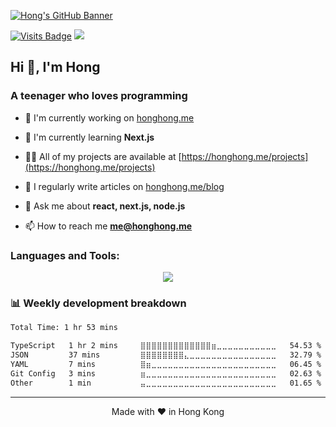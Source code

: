 [![Hong's GitHub Banner](https://honghong.me/images/og.png)](https://honghong.me)

[![Visits Badge](https://komarev.com/ghpvc/?username=tszhong0411&label=Profile%20views&color=red&style=for-the-badge)](https://honghong.me)
[![](https://wakatime.com/badge/user/8747fe60-b1f6-4787-b726-bfea4896868a.svg?style=for-the-badge)](https://wakatime.com/@tszhong0411)

<h2>Hi 👋, I'm Hong</h2>
<h3>A teenager who loves programming</h3>

- 🔭 I'm currently working on [honghong.me](https://github.com/tszhong0411/honghong.me)

- 🌱 I'm currently learning **Next.js**

- 👨‍💻 All of my projects are available at [https://honghong.me/projects](https://honghong.me/projects)

- 📝 I regularly write articles on [honghong.me/blog](https://honghong.me/blog)

- 💬 Ask me about **react, next.js, node.js**

- 📫 How to reach me **me@honghong.me**

<h3>Languages and Tools:</h3>

<p align="center">
<img src="https://skillicons.dev/icons?i=html,css,js,ts,nextjs,react,figma,git,jest,nodejs,postgres,postman,py,tailwind,vscode,visualstudio,vercel,vite,supabase,styledcomponents,sass,regex,prisma,powershell,planetscale,mysql,md,firebase,express,emotion,electron,cloudflare"/>
</p>

### 📊 Weekly development breakdown

<!--START_SECTION:waka-->

```txt
Total Time: 1 hr 53 mins

TypeScript   1 hr 2 mins     ⣿⣿⣿⣿⣿⣿⣿⣿⣿⣿⣿⣿⣿⣶⣀⣀⣀⣀⣀⣀⣀⣀⣀⣀⣀   54.53 %
JSON         37 mins         ⣿⣿⣿⣿⣿⣿⣿⣿⣄⣀⣀⣀⣀⣀⣀⣀⣀⣀⣀⣀⣀⣀⣀⣀⣀   32.79 %
YAML         7 mins          ⣿⣶⣀⣀⣀⣀⣀⣀⣀⣀⣀⣀⣀⣀⣀⣀⣀⣀⣀⣀⣀⣀⣀⣀⣀   06.45 %
Git Config   3 mins          ⣶⣀⣀⣀⣀⣀⣀⣀⣀⣀⣀⣀⣀⣀⣀⣀⣀⣀⣀⣀⣀⣀⣀⣀⣀   02.63 %
Other        1 min           ⣤⣀⣀⣀⣀⣀⣀⣀⣀⣀⣀⣀⣀⣀⣀⣀⣀⣀⣀⣀⣀⣀⣀⣀⣀   01.65 %
```

<!--END_SECTION:waka-->

---

<p align="center">Made with ❤️ in Hong Kong</p>
